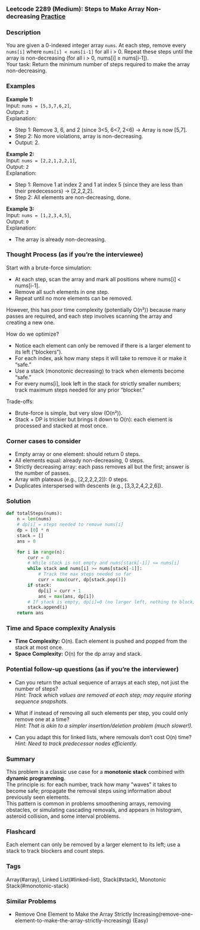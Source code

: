 ### Leetcode 2289 (Medium): Steps to Make Array Non-decreasing [Practice](https://leetcode.com/problems/steps-to-make-array-non-decreasing)

### Description  
You are given a 0-indexed integer array `nums`. At each step, remove every `nums[i]` where `nums[i] < nums[i-1]` for all i > 0. Repeat these steps until the array is non-decreasing (for all i > 0, nums[i] ≥ nums[i-1]).  
Your task: Return the minimum number of steps required to make the array non-decreasing.

### Examples  

**Example 1:**  
Input: `nums = [5,3,7,6,2]`,  
Output: `2`  
Explanation:  
- Step 1: Remove 3, 6, and 2 (since 3<5, 6<7, 2<6) → Array is now [5,7].  
- Step 2: No more violations, array is non-decreasing.  
- Output: 2.

**Example 2:**  
Input: `nums = [2,2,1,2,2,1]`,  
Output: `2`  
Explanation:  
- Step 1: Remove 1 at index 2 and 1 at index 5 (since they are less than their predecessors) → [2,2,2,2].  
- Step 2: All elements are non-decreasing, done.

**Example 3:**  
Input: `nums = [1,2,3,4,5]`,  
Output: `0`  
Explanation:  
- The array is already non-decreasing.

### Thought Process (as if you’re the interviewee)  
Start with a brute-force simulation:  
- At each step, scan the array and mark all positions where nums[i] < nums[i-1].
- Remove all such elements in one step.
- Repeat until no more elements can be removed.

However, this has poor time complexity (potentially O(n²)) because many passes are required, and each step involves scanning the array and creating a new one.

How do we optimize?  
- Notice each element can only be removed if there is a larger element to its left (“blockers”).
- For each index, ask how many steps it will take to remove it or make it “safe.”
- Use a stack (monotonic decreasing) to track when elements become “safe.”
- For every nums[i], look left in the stack for strictly smaller numbers; track maximum steps needed for any prior “blocker.”

Trade-offs:  
- Brute-force is simple, but very slow (O(n²)).
- Stack + DP is trickier but brings it down to O(n): each element is processed and stacked at most once.

### Corner cases to consider  
- Empty array or one element: should return 0 steps.
- All elements equal: already non-decreasing, 0 steps.
- Strictly decreasing array: each pass removes all but the first; answer is the number of passes.
- Array with plateaus (e.g., [2,2,2,2,2]): 0 steps.
- Duplicates interspersed with descents (e.g., [3,3,2,4,2,2,6]).

### Solution

```python
def totalSteps(nums):
    n = len(nums)
    # dp[i] = steps needed to remove nums[i]
    dp = [0] * n
    stack = []
    ans = 0

    for i in range(n):
        curr = 0
        # While stack is not empty and nums[stack[-1]] <= nums[i]
        while stack and nums[i] >= nums[stack[-1]]:
            # Track the max steps needed so far
            curr = max(curr, dp[stack.pop()])
        if stack:
            dp[i] = curr + 1
            ans = max(ans, dp[i])
        # If stack is empty, dp[i]=0 (no larger left, nothing to block)
        stack.append(i)
    return ans
```

### Time and Space complexity Analysis  

- **Time Complexity:** O(n). Each element is pushed and popped from the stack at most once.
- **Space Complexity:** O(n) for the dp array and stack.

### Potential follow-up questions (as if you’re the interviewer)  

- Can you return the actual sequence of arrays at each step, not just the number of steps?  
  *Hint: Track which values are removed at each step; may require storing sequence snapshots.*

- What if instead of removing all such elements per step, you could only remove one at a time?  
  *Hint: That is akin to a simpler insertion/deletion problem (much slower!).*

- Can you adapt this for linked lists, where removals don’t cost O(n) time?  
  *Hint: Need to track predecessor nodes efficiently.*

### Summary
This problem is a classic use case for a **monotonic stack** combined with **dynamic programming**.  
The principle is: for each number, track how many "waves" it takes to become safe; propagate the removal steps using information about previously seen elements.  
This pattern is common in problems smoothening arrays, removing obstacles, or simulating cascading removals, and appears in histogram, asteroid collision, and some interval problems.


### Flashcard
Each element can only be removed by a larger element to its left; use a stack to track blockers and count steps.

### Tags
Array(#array), Linked List(#linked-list), Stack(#stack), Monotonic Stack(#monotonic-stack)

### Similar Problems
- Remove One Element to Make the Array Strictly Increasing(remove-one-element-to-make-the-array-strictly-increasing) (Easy)